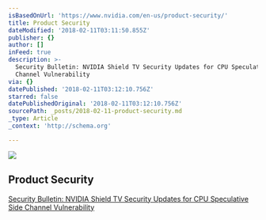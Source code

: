 ```yaml
---
isBasedOnUrl: 'https://www.nvidia.com/en-us/product-security/'
title: Product Security
dateModified: '2018-02-11T03:11:50.855Z'
publisher: {}
author: []
inFeed: true
description: >-
  Security Bulletin: NVIDIA Shield TV Security Updates for CPU Speculative Side
  Channel Vulnerability
via: {}
datePublished: '2018-02-11T03:12:10.756Z'
starred: false
datePublishedOriginal: '2018-02-11T03:12:10.756Z'
sourcePath: _posts/2018-02-11-product-security.md
_type: Article
_context: 'http://schema.org'

---
```

<article style=""><img src="https://imgflo.herokuapp.com/graph/2b2431f8e7ba7b0/24d2092df3bb32b96c110e12fc91fab6/noop.png?input=https%3A%2F%2Fwww.nvidia.com%2Fcontent%2Fdam%2Fen-zz%2FSolutions%2Fnavigation%2Fcuda.png" /><h1>Product Security</h1></article>

[Security Bulletin: NVIDIA Shield TV Security Updates for CPU Speculative Side Channel Vulnerability][0]

[0]: http://nvidia.custhelp.com/app/answers/detail/a_id/4613